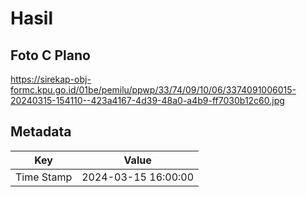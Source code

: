 # Hasil

## Foto C Plano

https://sirekap-obj-formc.kpu.go.id/01be/pemilu/ppwp/33/74/09/10/06/3374091006015-20240315-154110--423a4167-4d39-48a0-a4b9-ff7030b12c60.jpg


## Metadata

| Key        | Value               |
| ---------- | ------------------- |
| Time Stamp | 2024-03-15 16:00:00 |



